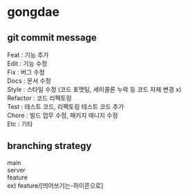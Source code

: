 # gongdae

## git commit message

Feat : 기능 추가   
Edit : 기능 수정   
Fix : 버그 수정   
Docs : 문서 수정   
Style : 스타일 수정 (코드 포맷팅, 세미콜론 누락 등 코드 자체 변경 x)   
Refactor : 코드 리펙토링   
Test : 테스트 코드, 리펙토링 테스트 코드 추가   
Chore : 빌드 업무 수정, 패키지 매니지 수정   
Etc : 기타   

## branching strategy
main    
     server    
         feature     
ex) feature/[띄어쓰기는-하이픈으로]
